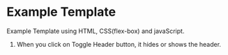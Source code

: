 # Example Template

Example Template using HTML, CSS(flex-box) and javaScript.

1. When you click on Toggle Header button, it hides or shows the header.
